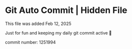 # Git Auto Commit | Hidden File

This file was added Feb 12, 2025

Just for fun and keeping my daily git commit active 🤪

commit number: 1251994
